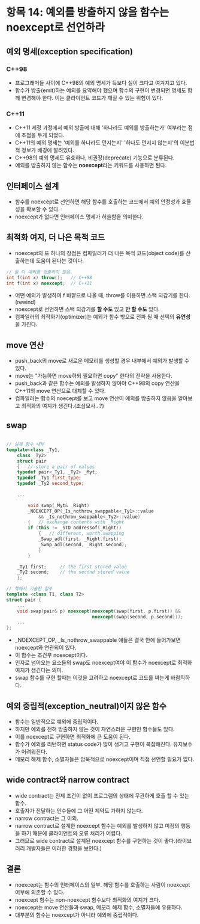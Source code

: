 # 항목 14: 예외를 방출하지 않을 함수는 noexcept로 선언하라

## 예외 명세(exception specification)
### C++98

* 프로그래머들 사이에 C++98의 예외 명세가 득보다 실이 크다고 여겨지고 있다.
* 함수가 방출(emit)하는 예외를 요약해야 했으며 함수의 구현이 변경되면 명세도 함께 변경해야 한다. 이는 클라이언트 코드가 깨질 수 있는 위험이 있다.

### C++11

* C++11 제정 과정에서 예외 방출에 대해 '하나라도 예외를 방출하는가' 여부라는 점에 초점을 두게 되었다.
* C++11의 예외 명세는 '예외를 하나라도 던지는지' '하나도 던지지 않는지'의 이분법적 정보가 배경에 깔려있다.
* C++98의 예외 명세도 유효하나, 비권장(deprecate) 기능으로 분류된다.
* 예외를 방출하지 않는 함수는 **noexcept**라는 키워드를 사용하면 된다.

## 인터페이스 설계

* 함수를 noexcept로 선언하면 해당 함수를 호출하는 코드에서 예외 안정성과 효율성을 확보할 수 있다.
* noexcept가 없다면 인터페이스 명세가 허술함을 의미한다.

## 최적화 여지, 더 나은 목적 코드

* noexcept의 또 하나의 장점은 컴파일러가 더 나은 목적 코드(object code)를 산출하는데 도움이 된다는 것이다.
```c++
// 둘 다 예외를 방출하지 않음.
int f(int x) throw();   // C++98
int f(int x) noexcept;  // C++11
```

* 어떤 예외가 발생하여 f 바깥으로 나올 때, throw를 이용하면 스택 되감기를 한다.(rewind)
* noexcept로 선언하면 스택 되감기를 **할 수도** 있고 **안 할 수도** 있다.
* 컴파일러의 최적화기(optimizer)는 예외가 함수 밖으로 전파 될 때 선택의 **유연성**을 가진다.


## move 연산

* push_back의 move로 새로운 메모리를 생성할 경우 내부에서 예외가 발생할 수 있다.
* move는 "가능하면 move하되 필요하면 copy" 한다의 전략을 사용한다.
* push_back과 같은 함수는 예외를 발생하지 않아야 C++98의 copy 연산을 C++11의 move 연산으로 대체할 수 있다.
* 컴파일러는 함수의 noecept를 보고 move 연산이 에외를 방출하지 않음을 알아보고 최적화의 여지가 생긴다.(조삼모사...?)

## swap

```c++

// 실제 함수 내부
template<class _Ty1,
	class _Ty2>
	struct pair
	{	// store a pair of values
	typedef pair<_Ty1, _Ty2> _Myt;
	typedef _Ty1 first_type;
    typedef _Ty2 second_type;
    
    ...

    	void swap(_Myt& _Right)
		_NOEXCEPT_OP(_Is_nothrow_swappable<_Ty1>::value
			&& _Is_nothrow_swappable<_Ty2>::value)
		{	// exchange contents with _Right
		if (this != _STD addressof(_Right))
			{	// different, worth swapping
			_Swap_adl(first, _Right.first);
			_Swap_adl(second, _Right.second);
			}
		}

	_Ty1 first;		// the first stored value
	_Ty2 second;	// the second stored value
    };

// 책에서 기술한 함수
template <class T1, class T2>
struct pair {
    ...
    void swap(pair& p) noexcept(noexcept(swap(first, p.first)) &&
                                noexcept(swap(second, p.second)));
    ...
};
```

* _NOEXCEPT_OP, _Is_nothrow_swappable 얘들은 결국 안에 들어가보면 noexcept와 연관되어 있다.
* 이 함수는 조건부 noexcept이다.
* 인자로 넘어오는 요소들의 swap도 noexcept여야 이 함수가 noexcept로 최적화 여지가 생긴다는 의미.
* swap 함수를 구현 할때는 이것을 고려하고 noexcept로 코드를 짜는게 바람직하다.

## 예외 중립적(exception_neutral)이지 않은 함수

* 함수는 일반적으로 예외에 중립적이다.
* 하지만 예외를 전혀 방출하지 않는 것이 자연스러운 구현인 함수들도 있다.
* 이를 noexcept로 구현하면 최적화에 큰 도움이 된다.
* 함수가 예외를 리턴하면 status code가 많이 생기고 구현이 복잡해진다. 유지보수가 어려워진다.
* 메모리 해제 함수, 소멸자들은 암묵적으로 noexcept이며 직접 선언할 필요가 없다.

## wide contract와 narrow contract

* wide contract는 전제 조건이 없이 프로그램의 상태에 무관하게 호출 할 수 있는 함수.
* 호출자가 전달하는 인수들에 그 어떤 제약도 가하지 않는다.
* narrow contract는 그 이외.
* narrow contract로 설계한 noexcept 함수는 예외를 발생하지 않고 미정의 행동을 하기 때문에 클라이언트의 오류 처리가 어렵다.
* 그러므로 wide contract로 설계된 noexcept 함수를 구현하는 것이 좋다.(라이브러리 개발자들은 이러한 경향을 보인다.) 

## 결론

* noexcept는 함수의 인터페이스의 일부. 해당 함수를 호출하는 사람이 noexcept 여부에 의존할 수 있다.
* noexcept 함수는 non-noexcept 함수보다 최적화의 여지가 크다.
* noexcept는 move 연산들과 swap, 메모리 해제 함수, 소멸자들에 유용하다.
* 대부분의 함수는 noexcept가 아니라 예외에 중립적이다.

